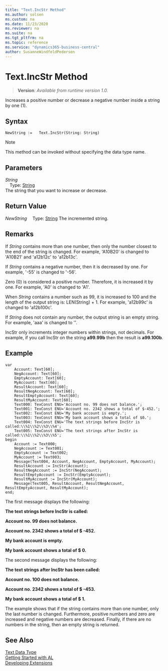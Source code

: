```yaml
---
title: "Text.IncStr Method"
ms.author: solsen
ms.custom: na
ms.date: 11/23/2020
ms.reviewer: na
ms.suite: na
ms.tgt_pltfrm: na
ms.topic: reference
ms.service: "dynamics365-business-central"
author: SusanneWindfeldPedersen
---
```

[//]: # (START>DO_NOT_EDIT)
[//]: # (IMPORTANT:Do not edit any of the content between here and the END>DO_NOT_EDIT.)
[//]: # (Any modifications should be made in the .xml files in the ModernDev repo.)
# Text.IncStr Method
> **Version**: _Available from runtime version 1.0._

Increases a positive number or decrease a negative number inside a string by one (1).


## Syntax
```
NewString :=   Text.IncStr(String: String)
```
> [!NOTE]
> This method can be invoked without specifying the data type name.
## Parameters
*String*  
&emsp;Type: [String](../string/string-data-type.md)  
The string that you want to increase or decrease.  


## Return Value
*NewString*
&emsp;Type: [String](../string/string-data-type.md)
The incremented string.


[//]: # (IMPORTANT: END>DO_NOT_EDIT)

## Remarks  
 If *String* contains more than one number, then only the number closest to the end of the string is changed. For example, 'A10B20' is changed to 'A10B21' and 'a12b12c' to 'a12b13c'.  
  
 If *String* contains a negative number, then it is decreased by one. For example, '-55' is changed to '-56'.  
  
 Zero \(0\) is considered a positive number. Therefore, it is increased it by one. For example, 'A0' is changed to 'A1'.  
  
 When *String* contains a number such as 99, it is increased to 100 and the length of the output string is: LEN\(String\) + 1. For example, 'a12b99c' is changed to 'a12b100c'.  
  
 If *String* does not contain any number, the output string is an empty string. For example, 'aaa' is changed to ''.  
  
 IncStr only increments integer numbers within strings, not decimals. For example, if you call IncStr on the string **a99.99b** then the result is **a99.100b**.  
  
## Example  

```al
var
    Account: Text[60]; 
    NegAccount: Text[60];  
    EmptyAccount: Text[60];  
    MyAccount: Text[60];  
    ResultAccount: Text[60];  
    ResultNegAccount: Text[60];  
    ResultEmptyAccount: Text[60];  
    ResultMyAccount: Text[60]; 
    Text000: TexConst ENU='Account no. 99 does not balance.';  
    Text001: TexConst ENU='Account no. 2342 shows a total of $-452.';  
    Text002: TexConst ENU='My bank account is empty.';
    Text003: TexConst ENU='My bank account shows a total of $0.';  
    Text004: TexConst ENU='The text strings before IncStr is called:\\%1\\%2\\%3\\%4';  
    Text005: TexConst ENU='The text strings after IncStr is called:\\%1\\%2\\%3\\%5'; 
begin
    Account := Text000;  
    NegAccount := Text001;  
    EmptyAccount := Text002;  
    MyAccount := Text003;  
    Message(Text004, Account, NegAccount, EmptyAccount, MyAccount);  
    ResultAccount := IncStr(Account);  
    ResultNegAccount := IncStr(NegAccount);  
    ResultEmptyAccount := IncStr(EmptyAccount);  
    ResultMyAccount := IncStr(MyAccount);  
    Message(Text005, ResultAccount, ResultNegAccount, ResultEmptyAccount, ResultMyAccount);  
end;
```  
  
 The first message displays the following:  
  
 **The text strings before IncStr is called:**  
  
 **Account no. 99 does not balance.**  
  
 **Account no. 2342 shows a total of $ -452.**  
  
 **My bank account is empty.**  
  
 **My bank account shows a total of $ 0.**  
  
 The second message displays the following:  
  
 **The text strings after IncStr has been called:**  
  
 **Account no. 100 does not balance.**  
  
 **Account no. 2342 shows a total of $ -453.**  
  
 **My bank account shows a total of $ 1.**  
  
 The example shows that if the string contains more than one number, only the last number is changed. Furthermore, positive numbers and zero are increased and negative numbers are decreased. Finally, if there are no numbers in the string, then an empty string is returned.  

## See Also
[Text Data Type](text-data-type.md)  
[Getting Started with AL](../../devenv-get-started.md)  
[Developing Extensions](../../devenv-dev-overview.md)